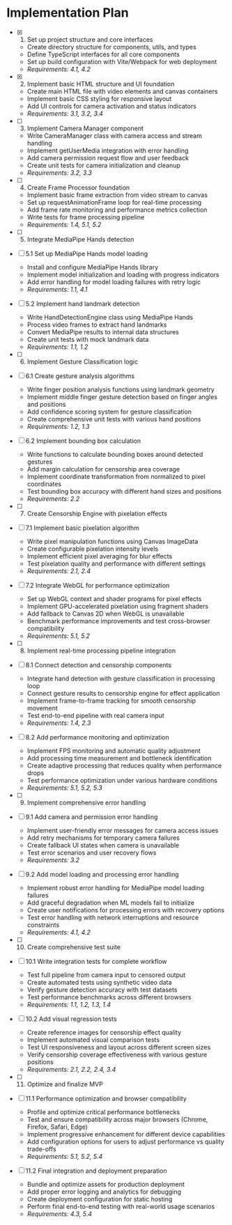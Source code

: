 # Implementation Plan

- [x] 1. Set up project structure and core interfaces

  - Create directory structure for components, utils, and types
  - Define TypeScript interfaces for all core components
  - Set up build configuration with Vite/Webpack for web deployment
  - _Requirements: 4.1, 4.2_

- [x] 2. Implement basic HTML structure and UI foundation

  - Create main HTML file with video elements and canvas containers
  - Implement basic CSS styling for responsive layout
  - Add UI controls for camera activation and status indicators
  - _Requirements: 3.1, 3.2, 3.4_

- [ ] 3. Implement Camera Manager component

  - Write CameraManager class with camera access and stream handling
  - Implement getUserMedia integration with error handling
  - Add camera permission request flow and user feedback
  - Create unit tests for camera initialization and cleanup
  - _Requirements: 3.2, 3.3_

- [ ] 4. Create Frame Processor foundation

  - Implement basic frame extraction from video stream to canvas
  - Set up requestAnimationFrame loop for real-time processing
  - Add frame rate monitoring and performance metrics collection
  - Write tests for frame processing pipeline
  - _Requirements: 1.4, 5.1, 5.2_

- [ ] 5. Integrate MediaPipe Hands detection
- [ ] 5.1 Set up MediaPipe Hands model loading

  - Install and configure MediaPipe Hands library
  - Implement model initialization and loading with progress indicators
  - Add error handling for model loading failures with retry logic
  - _Requirements: 1.1, 4.1_

- [ ] 5.2 Implement hand landmark detection

  - Write HandDetectionEngine class using MediaPipe Hands
  - Process video frames to extract hand landmarks
  - Convert MediaPipe results to internal data structures
  - Create unit tests with mock landmark data
  - _Requirements: 1.1, 1.2_

- [ ] 6. Implement Gesture Classification logic
- [ ] 6.1 Create gesture analysis algorithms

  - Write finger position analysis functions using landmark geometry
  - Implement middle finger gesture detection based on finger angles and positions
  - Add confidence scoring system for gesture classification
  - Create comprehensive unit tests with various hand positions
  - _Requirements: 1.2, 1.3_

- [ ] 6.2 Implement bounding box calculation

  - Write functions to calculate bounding boxes around detected gestures
  - Add margin calculation for censorship area coverage
  - Implement coordinate transformation from normalized to pixel coordinates
  - Test bounding box accuracy with different hand sizes and positions
  - _Requirements: 2.2_

- [ ] 7. Create Censorship Engine with pixelation effects
- [ ] 7.1 Implement basic pixelation algorithm

  - Write pixel manipulation functions using Canvas ImageData
  - Create configurable pixelation intensity levels
  - Implement efficient pixel averaging for blur effects
  - Test pixelation quality and performance with different settings
  - _Requirements: 2.1, 2.4_

- [ ] 7.2 Integrate WebGL for performance optimization

  - Set up WebGL context and shader programs for pixel effects
  - Implement GPU-accelerated pixelation using fragment shaders
  - Add fallback to Canvas 2D when WebGL is unavailable
  - Benchmark performance improvements and test cross-browser compatibility
  - _Requirements: 5.1, 5.2_

- [ ] 8. Implement real-time processing pipeline integration
- [ ] 8.1 Connect detection and censorship components

  - Integrate hand detection with gesture classification in processing loop
  - Connect gesture results to censorship engine for effect application
  - Implement frame-to-frame tracking for smooth censorship movement
  - Test end-to-end pipeline with real camera input
  - _Requirements: 1.4, 2.3_

- [ ] 8.2 Add performance monitoring and optimization

  - Implement FPS monitoring and automatic quality adjustment
  - Add processing time measurement and bottleneck identification
  - Create adaptive processing that reduces quality when performance drops
  - Test performance optimization under various hardware conditions
  - _Requirements: 5.1, 5.2, 5.3_

- [ ] 9. Implement comprehensive error handling
- [ ] 9.1 Add camera and permission error handling

  - Implement user-friendly error messages for camera access issues
  - Add retry mechanisms for temporary camera failures
  - Create fallback UI states when camera is unavailable
  - Test error scenarios and user recovery flows
  - _Requirements: 3.2_

- [ ] 9.2 Add model loading and processing error handling

  - Implement robust error handling for MediaPipe model loading failures
  - Add graceful degradation when ML models fail to initialize
  - Create user notifications for processing errors with recovery options
  - Test error handling with network interruptions and resource constraints
  - _Requirements: 4.1, 4.2_

- [ ] 10. Create comprehensive test suite
- [ ] 10.1 Write integration tests for complete workflow

  - Test full pipeline from camera input to censored output
  - Create automated tests using synthetic video data
  - Verify gesture detection accuracy with test datasets
  - Test performance benchmarks across different browsers
  - _Requirements: 1.1, 1.2, 1.3, 1.4_

- [ ] 10.2 Add visual regression tests

  - Create reference images for censorship effect quality
  - Implement automated visual comparison tests
  - Test UI responsiveness and layout across different screen sizes
  - Verify censorship coverage effectiveness with various gesture positions
  - _Requirements: 2.1, 2.2, 2.4, 3.4_

- [ ] 11. Optimize and finalize MVP
- [ ] 11.1 Performance optimization and browser compatibility

  - Profile and optimize critical performance bottlenecks
  - Test and ensure compatibility across major browsers (Chrome, Firefox, Safari, Edge)
  - Implement progressive enhancement for different device capabilities
  - Add configuration options for users to adjust performance vs quality trade-offs
  - _Requirements: 5.1, 5.2, 5.4_

- [ ] 11.2 Final integration and deployment preparation
  - Bundle and optimize assets for production deployment
  - Add proper error logging and analytics for debugging
  - Create deployment configuration for static hosting
  - Perform final end-to-end testing with real-world usage scenarios
  - _Requirements: 4.3, 5.4_
